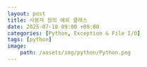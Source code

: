 ```yaml
---
layout: post
title: 사용자 정의 예외 클래스
date: 2025-07-18 09:00 +09:00
categories: [Python, Exception & File I/O]
tags: [python]
image:
    path: /assets/img/python/Python.png
---
```



